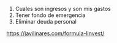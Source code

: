 1. Cuales son ingresos y son mis gastos
2. Tener fondo de emergencia
3. Eliminar deuda personal


https://javilinares.com/formula-linvest/


